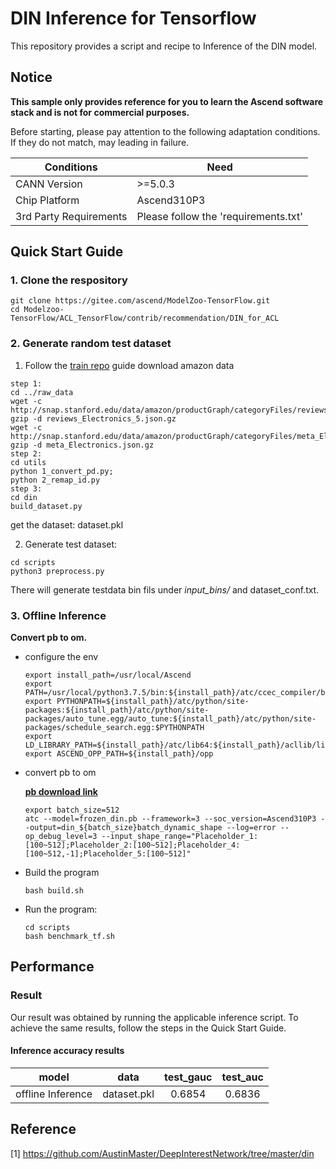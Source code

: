 

# DIN Inference for Tensorflow 

This repository provides a script and recipe to Inference of the DIN model.

## Notice
**This sample only provides reference for you to learn the Ascend software stack and is not for commercial purposes.**

Before starting, please pay attention to the following adaptation conditions. If they do not match, may leading in failure.

| Conditions | Need |
| --- | --- |
| CANN Version | >=5.0.3 |
| Chip Platform| Ascend310P3 |
| 3rd Party Requirements| Please follow the 'requirements.txt' |

## Quick Start Guide

### 1. Clone the respository

```shell
git clone https://gitee.com/ascend/ModelZoo-TensorFlow.git
cd Modelzoo-TensorFlow/ACL_TensorFlow/contrib/recommendation/DIN_for_ACL
```

### 2. Generate random test dataset

1. Follow the [train repo](https://github.com/zhougr1993/DeepInterestNetwork) guide download amazon data
```
step 1:
cd ../raw_data
wget -c http://snap.stanford.edu/data/amazon/productGraph/categoryFiles/reviews_Electronics_5.json.gz
gzip -d reviews_Electronics_5.json.gz
wget -c http://snap.stanford.edu/data/amazon/productGraph/categoryFiles/meta_Electronics.json.gz
gzip -d meta_Electronics.json.gz
step 2:
cd utils
python 1_convert_pd.py;
python 2_remap_id.py
step 3:
cd din
build_dataset.py
```
get the dataset: dataset.pkl

2. Generate test dataset:
```
cd scripts
python3 preprocess.py 
```
There will generate testdata bin fils under *input_bins/* and dataset_conf.txt.

### 3. Offline Inference

**Convert pb to om.**

- configure the env

  ```
  export install_path=/usr/local/Ascend
  export PATH=/usr/local/python3.7.5/bin:${install_path}/atc/ccec_compiler/bin:${install_path}/atc/bin:$PATH
  export PYTHONPATH=${install_path}/atc/python/site-packages:${install_path}/atc/python/site-packages/auto_tune.egg/auto_tune:${install_path}/atc/python/site-packages/schedule_search.egg:$PYTHONPATH
  export LD_LIBRARY_PATH=${install_path}/atc/lib64:${install_path}/acllib/lib64:$LD_LIBRARY_PATH
  export ASCEND_OPP_PATH=${install_path}/opp
  ```

- convert pb to om

  [**pb download link**](https://ascend-repo-modelzoo.obs.cn-east-2.myhuaweicloud.com/model/2022-09-24_tf/DIN_for_ACL/frozen_din.pb)

  ```
  export batch_size=512
  atc --model=frozen_din.pb --framework=3 --soc_version=Ascend310P3 --output=din_${batch_size}batch_dynamic_shape --log=error --op_debug_level=3 --input_shape_range="Placeholder_1:[100~512];Placeholder_2:[100~512];Placeholder_4:[100~512,-1];Placeholder_5:[100~512]"
  ```

- Build the program

  ```
  bash build.sh
  ```

- Run the program:

  ```
  cd scripts
  bash benchmark_tf.sh
  ```

## Performance

### Result

Our result was obtained by running the applicable inference script. To achieve the same results, follow the steps in the Quick Start Guide.

#### Inference accuracy results

|       model       |  **data**   |   test_gauc   |   test_auc   |
| :---------------: |  :-------:  | :-----------: | :-----------: |
| offline Inference | dataset.pkl |     0.6854    |     0.6836    |

## Reference
[1] https://github.com/AustinMaster/DeepInterestNetwork/tree/master/din
